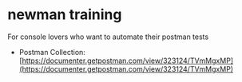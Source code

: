 # newman training

For console lovers who want to automate their postman tests

- Postman Collection: [https://documenter.getpostman.com/view/323124/TVmMgxMP](https://documenter.getpostman.com/view/323124/TVmMgxMP)
